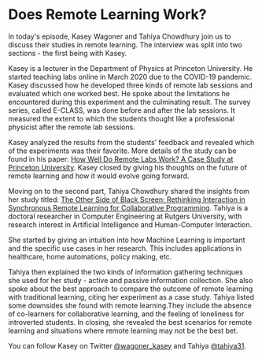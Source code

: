 # Does Remote Learning Work?

In today's episode, Kasey Wagoner and Tahiya Chowdhury join us to discuss their studies in remote learning. The interview was split into two sections - the first being with Kasey. 

Kasey is a lecturer in the Department of Physics at Princeton University. He started teaching labs online in March 2020 due to the COVID-19 pandemic. Kasey discussed how he developed three kinds of remote lab sessions and evaluated which one worked best. He spoke about the limitations he encountered during this experiment and the culminating result. The survey series, called E-CLASS, was done before and after the lab sessions. It measured the extent to which the students thought like a professional physicist after the remote lab sessions. 

Kasey analyzed the results from the students’ feedback and revealed which of the experiments was their favorite. More details of the study can be found in his paper: [How Well Do Remote Labs Work? A Case Study at Princeton University](https://arxiv.org/abs/2008.04499). Kasey closed by giving his thoughts on the future of remote learning and how it would evolve going forward.

Moving on to the second part, Tahiya Chowdhury shared the insights from her study titled: [The Other Side of Black Screen: Rethinking Interaction in Synchronous Remote Learning for Collaborative Programming](https://arxiv.org/abs/2111.06013). Tahiya is a doctoral researcher in Computer Engineering at Rutgers University, with research interest in Artificial Intelligence and Human-Computer Interaction.

She started by giving an intuition into how Machine Learning is important and the specific use cases in her research. This includes applications in healthcare, home automations, policy making, etc. 

Tahiya then explained the two kinds of information gathering techniques she used for her study - active and passive information collection. She also spoke about the best approach to compare the outcome of remote learning with traditional learning, citing her experiment as a case study. Tahiya listed some downsides she found with remote learning.They include the absence of co-learners for collaborative learning, and the feeling of loneliness for introverted students. In closing, she revealed the best scenarios for remote learning and situations where remote learning may not be the best bet. 

You can follow Kasey on Twitter [@wagoner_kasey](https://twitter.com/wagoner_kasey) and Tahiya [@tahiya31](https://twitter.com/tahiya31).

